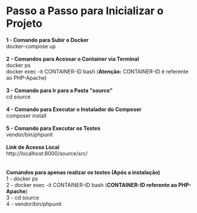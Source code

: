 # Passo a Passo para Inicializar o Projeto

**1 - Comando para Subir o Docker**<br>
docker-compose up<br><br>
**2 - Comandos para Acessar o Container via Terminal**<br>
docker ps<br>
docker exec -it CONTAINER-ID bash (**Atenção:** CONTAINER-ID é referente ao PHP-Apache)<br><br>
**3 - Comando para Ir para a Pasta "source"**<br>
cd source<br><br>
**4 - Comando para Executar o Instalador do Composer**<br>
composer install<br><br>
**5 - Comando para Executar os Testes**<br>
vendor/bin/phpunit<br><br>
**Link de Acesso Local**<br>
http://localhost:8000/source/src/<br><br><br>
**Comandos para apenas realizar os testes (Após a instalação)**<br>
1 - docker ps<br>
2 - docker exec -it CONTAINER-ID bash (**CONTAINER-ID referente ao PHP-Apache**)<br>
3 - cd source<br>
4 - vendor/bin/phpunit<br>
